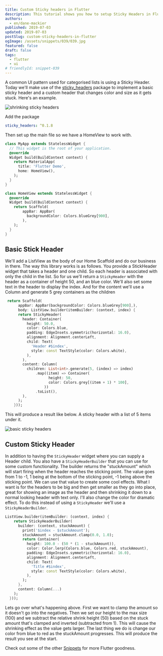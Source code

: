 ```yaml
---
title: Custom Sticky headers in Flutter
description: This tutorial shows you how to setup Sticky Headers in Flutter.
authors:
  - en/dane-mackier
published: 2019-07-03
updated: 2019-07-03
postSlug: custom-sticky-headers-in-flutter
ogImage: /assets/snippets/039/039.jpg
featured: false
draft: false
tags:
  - flutter
  - ui
# friendlyId: snippet-039
---
```


A common UI pattern used for categorised lists is using a Sticky Header. Today we'll make use of the [sticky_headers](https://pub.dev/packages/sticky_headers) package to implement a basic sticky header and a custom header that changes color and size as it gets stuck. Here's an example.

![shrinking sticky headers](/assets/snippets/039/shrinking-headers.gif)

Add the package

```yaml
sticky_headers: ^0.1.8
```

Then set up the main file so we have a HomeView to work with.

```dart
class MyApp extends StatelessWidget {
  // This widget is the root of your application.
  @override
  Widget build(BuildContext context) {
    return MaterialApp(
      title: 'Flutter Demo',
      home: HomeView(),
    );
  }
}

class HomeView extends StatelessWidget {
  @override
  Widget build(BuildContext context) {
    return Scaffold(
        appBar: AppBar(
          backgroundColor: Colors.blueGrey[900],
        ),
    );
  }
}
```

## Basic Stick Header

We'll add a ListView as the body of our Home Scaffold and do our business in there. The way this library works is as follows. You provide a StickHeader widget that takes a header and one child. So each header is associated with only the child in the list. So for us we'll return a `StickyHeader` with the header as a container of height 50, and an blue color. We'll also set some text in the header to display the index. And for the content we'll use a Column and generate 5 grey containers as the children

```dart
 return Scaffold(
      appBar: AppBar(backgroundColor: Colors.blueGrey[900],),
      body: ListView.builder(itemBuilder: (context, index) {
      return StickyHeader(
        header: Container(
          height: 50.0,
          color: Colors.blue,
          padding: EdgeInsets.symmetric(horizontal: 16.0),
          alignment: Alignment.centerLeft,
          child: Text(
            'Header #$index',
            style: const TextStyle(color: Colors.white),
          ),
        ),
        content: Column(
          children: List<int>.generate(5, (index) => index)
              .map((item) => Container(
                    height: 50,
                    color: Colors.grey[(item + 1) * 100],
                  ))
              .toList(),
        ),
      );
    }));
```

This will produce a result like below. A sticky header with a list of 5 items under it.

![basic sticky headers](/assets/snippets/039/basic-headers.gif)

## Custom Sticky Header

In addition to having the `StickyHeader` widget where you can supply a Header child. You also have a `StickyHeaderBuilder` that you can use for some custom functionality. The builder returns the "stuckAmount" which will start firing when the header reaches the sticking point. The value goes from 1 to -1, 1 being at the bottom of the sticking point, -1 being above the sticking point. We can use that value to create some cool effects. What I want is for the headers to be big and then get smaller as they go into place, great for showing an image as the header and then shrinking it down to a normal looking header with text only. I'll also change the color for dramatic effect. To do this instead of using a `StickyHeader` we'll use a `StickyHeaderBuilder`.

```dart
ListView.builder(itemBuilder: (context, index) {
    return StickyHeaderBuilder(
      builder: (context, stuckAmount) {
        print('$index - $stuckAmount');
        stuckAmount = stuckAmount.clamp(0.0, 1.0);
        return Container(
          height: 100.0 - (50 * (1 - stuckAmount)),
          color: Color.lerp(Colors.blue, Colors.red, stuckAmount),
          padding: EdgeInsets.symmetric(horizontal: 16.0),
          alignment: Alignment.centerLeft,
          child: Text(
            'Title #$index',
            style: const TextStyle(color: Colors.white),
          ),
        );
      },
      content: Column(...)
    );
  }));
```

Lets go over what's happening above. First we want to clamp the amount so it doesn't go into the negatives. Then we set our height to the max size (100) and we subtract the relative shrink height (50) based on the stuck amount that's clamped and inverted (subtracted from 1). This will cause the shrinking effect as the value gets larger. The last thing we do is change our color from blue to red as the stuckAmount progresses. This will produce the result you see at the start.

Check out some of the other [Snippets](/snippets) for more Flutter goodness.
